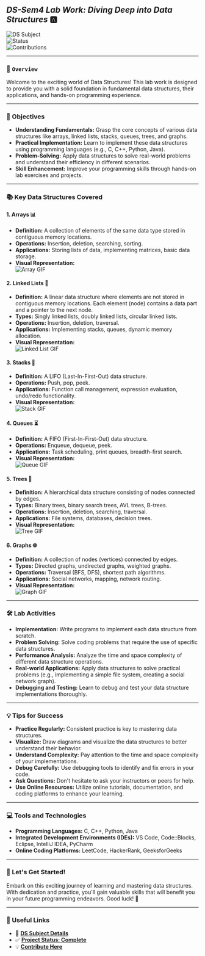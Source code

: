 ## _DS-Sem4 Lab Work: Diving Deep into Data Structures_ 🅰️  

![DS Subject](https://img.shields.io/badge/Data-Structure-Click%20Here-blue?style=for-the-badge&logo=book&link=https://example.com/ds-subject)  
![Status](https://img.shields.io/badge/Status-Complete-red?style=for-the-badge)  
![Contributions](https://img.shields.io/badge/Contributions-Welcome-purple?style=for-the-badge&link=https://example.com/contributions)  

---

### 📌 `Overview`  
Welcome to the exciting world of Data Structures! This lab work is designed to provide you with a solid foundation in fundamental data structures, their applications, and hands-on programming experience.

---

### 🎯 Objectives  

* **Understanding Fundamentals:** Grasp the core concepts of various data structures like arrays, linked lists, stacks, queues, trees, and graphs.  
* **Practical Implementation:** Learn to implement these data structures using programming languages (e.g., C, C++, Python, Java).  
* **Problem-Solving:** Apply data structures to solve real-world problems and understand their efficiency in different scenarios.  
* **Skill Enhancement:** Improve your programming skills through hands-on lab exercises and projects.  

---

### 📚 Key Data Structures Covered  

#### 1. Arrays 📊  
* **Definition:** A collection of elements of the same data type stored in contiguous memory locations.  
* **Operations:** Insertion, deletion, searching, sorting.  
* **Applications:** Storing lists of data, implementing matrices, basic data storage.  
* **Visual Representation:**  
    ![Array GIF](https://media.giphy.com/media/xT1R9Qf8u2663H94oU/giphy.gif)  

#### 2. Linked Lists 🔗  
* **Definition:** A linear data structure where elements are not stored in contiguous memory locations. Each element (node) contains a data part and a pointer to the next node.  
* **Types:** Singly linked lists, doubly linked lists, circular linked lists.  
* **Operations:** Insertion, deletion, traversal.  
* **Applications:** Implementing stacks, queues, dynamic memory allocation.  
* **Visual Representation:**  
    ![Linked List GIF](https://media.giphy.com/media/jUo32HjKq4Y7e/giphy.gif)  

#### 3. Stacks 🥞  
* **Definition:** A LIFO (Last-In-First-Out) data structure.  
* **Operations:** Push, pop, peek.  
* **Applications:** Function call management, expression evaluation, undo/redo functionality.  
* **Visual Representation:**  
    ![Stack GIF](https://media.giphy.com/media/26BRrSvJUa0crqw4E/giphy.gif)  

#### 4. Queues ⏳  
* **Definition:** A FIFO (First-In-First-Out) data structure.  
* **Operations:** Enqueue, dequeue, peek.  
* **Applications:** Task scheduling, print queues, breadth-first search.  
* **Visual Representation:**  
    ![Queue GIF](https://media.giphy.com/media/3o6Zt8rGMbcYFjCPvW/giphy.gif)  

#### 5. Trees 🌳  
* **Definition:** A hierarchical data structure consisting of nodes connected by edges.  
* **Types:** Binary trees, binary search trees, AVL trees, B-trees.  
* **Operations:** Insertion, deletion, searching, traversal.  
* **Applications:** File systems, databases, decision trees.  
* **Visual Representation:**  
    ![Tree GIF](https://media.giphy.com/media/jUo32HjKq4Y7e/giphy.gif)  

#### 6. Graphs 🌐  
* **Definition:** A collection of nodes (vertices) connected by edges.  
* **Types:** Directed graphs, undirected graphs, weighted graphs.  
* **Operations:** Traversal (BFS, DFS), shortest path algorithms.  
* **Applications:** Social networks, mapping, network routing.  
* **Visual Representation:**  
    ![Graph GIF](https://media.giphy.com/media/3ohzdQ1IynjY1wQeha/giphy.gif)  

---

### 🛠️ Lab Activities  

* **Implementation:** Write programs to implement each data structure from scratch.  
* **Problem Solving:** Solve coding problems that require the use of specific data structures.  
* **Performance Analysis:** Analyze the time and space complexity of different data structure operations.  
* **Real-world Applications:** Apply data structures to solve practical problems (e.g., implementing a simple file system, creating a social network graph).  
* **Debugging and Testing:** Learn to debug and test your data structure implementations thoroughly.  

---

### 💡 Tips for Success  

* **Practice Regularly:** Consistent practice is key to mastering data structures.  
* **Visualize:** Draw diagrams and visualize the data structures to better understand their behavior.  
* **Understand Complexity:** Pay attention to the time and space complexity of your implementations.  
* **Debug Carefully:** Use debugging tools to identify and fix errors in your code.  
* **Ask Questions:** Don't hesitate to ask your instructors or peers for help.  
* **Use Online Resources:** Utilize online tutorials, documentation, and coding platforms to enhance your learning.  

---

### 💻 Tools and Technologies  

* **Programming Languages:** C, C++, Python, Java  
* **Integrated Development Environments (IDEs):** VS Code, Code::Blocks, Eclipse, IntelliJ IDEA, PyCharm  
* **Online Coding Platforms:** LeetCode, HackerRank, GeeksforGeeks  

---

### 🚀 Let's Get Started!  

Embark on this exciting journey of learning and mastering data structures. With dedication and practice, you'll gain valuable skills that will benefit you in your future programming endeavors. Good luck! 🌟  

---

### 🔗 Useful Links  

- 📖 **[DS Subject Details](https://example.com/ds-subject)**  
- ✅ **[Project Status: Complete](https://example.com/status-complete)**  
- 💡 **[Contribute Here](https://example.com/contributions)**  
